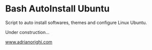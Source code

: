# Bash AutoInstall Ubuntu
Script to auto install softwares, themes and configure Linux Ubuntu.

Under construction...

www.adrianorighi.com